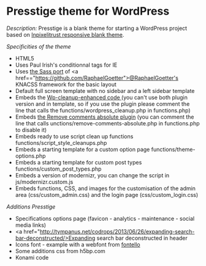 ﻿Presstige theme for WordPress
==============================

*Description:*
Presstige is a blank theme for starting a WordPress project based on <a href="http://www.inpixelitrust.fr/blog/en/inpixelitrust-responsive-blank-theme-wordpress/">Inpixelitrust responsive blank theme</a>.

*Specificities of the theme*

* HTML5
* Uses Paul Irish's conditionnal tags for IE
* Uses <a href="https://github.com/HugoGiraudel/KNACSS-Sass">the Sass port</a> of <a href=="https://github.com/RaphaelGoetter">@RaphaelGoetter's</a> KNACSS framework for the basic layout
* Default full screen template with no sidebar and a left sidebar template 
* Embeds the <a href="https://github.com/inpixelitrust/WP-cleanup-enhanced">Wp-cleanup-enhanced code </a> (you can't use both plugin version and in template, so if you use the plugin please comment the line that calls the functions/wordpress_cleanup.php in functions.php)
* Embeds <a href="http://wpengineer.com/2230/removing-comments-absolutely-wordpress/">the Remove comments absolute plugin</a> (you can comment the line that calls unctions/remove-comments-absolute.php in functions.php to disable it)
* Embeds ready to use script clean up functions functions/script_style_cleanups.php
* Embeds a starting template for a custom option page functions/theme-options.php
* Embeds a starting template for custom post types functions/custom_post_types.php
* Embeds a version of modernizr, you can change the script in js/modernizr.custom.js
* Embeds functions, CSS, and images for the customisation of the admin area (css/custom_admin.css) and the login page (css/custom_login.css)


*Additions Presstige*

* Specifications options page (favicon - analytics - maintenance - social media links)
* <a href="http://tympanus.net/codrops/2013/06/26/expanding-search-bar-deconstructed/>Expanding search bar deconstructed</a> in header
* Icons font - example with a webfont from <a href="http://fontello.com/">fontello </a>
* Some additions css from h5bp.com
* Konami code